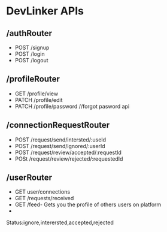 # DevLinker APIs
## /authRouter
- POST /signup
- POST /login
- POST /logout

## /profileRouter
- GET /profile/view
- PATCH /profile/edit
- PATCH /profile/password  //forgot pasword api

## /connectionRequestRouter
- POST /request/send/intersted/:useId
- POST /request/send/ignored/:userId
- POST /request/review/accepted/:requestId
- POSt /request/review/rejected/:requestedId

## /userRouter
- GET user/connections
- GET /requests/received
- GET /feed- Gets you the profile of others users on platform
-  


Status:ignore,interersted,accepted,rejected